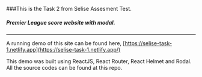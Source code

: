 ###This is the Task 2 from Selise Assesment Test.
##### Premier League score website with modal.

---
A running demo of this site can be found here, [https://selise-task-1.netlify.app](https://selise-task-1.netlify.app/)

This demo was built using ReactJS, React Router, React Helmet and Rodal. All the source codes can be found at this repo.